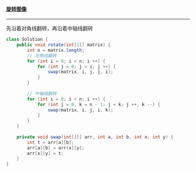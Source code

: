 #### <a href="https://leetcode.cn/problems/rotate-image/">旋转图像</a>

--------------

先沿着对角线翻转，再沿着中轴线翻转

```java
class Solution {
    public void rotate(int[][] matrix) {
        int n = matrix.length;
        // 对角线翻转
        for (int i = 0; i < n; i ++) {
            for (int j = 0; j < i; j ++) {
                swap(matrix, i, j, j, i);
            }
        }
        
        // 中轴线翻转
        for (int i = 0; i < n; i ++) {
            for (int j = 0, k = n - 1; j < k; j ++, k --) {
                swap(matrix, i, j, i, k);
            }
        }
    }
    
    private void swap(int[][] arr, int a, int b, int x, int y) {
        int t = arr[a][b];
        arr[a][b] = arr[x][y];
        arr[x][y] = t;
    }
}
```


